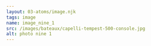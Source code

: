 ```yaml
---
layout: 03-atoms/image.njk
tags: image
name: image_nine_1
src: /images/bateaux/capelli-tempest-500-console.jpg
alt: photo nine 1
---
```

